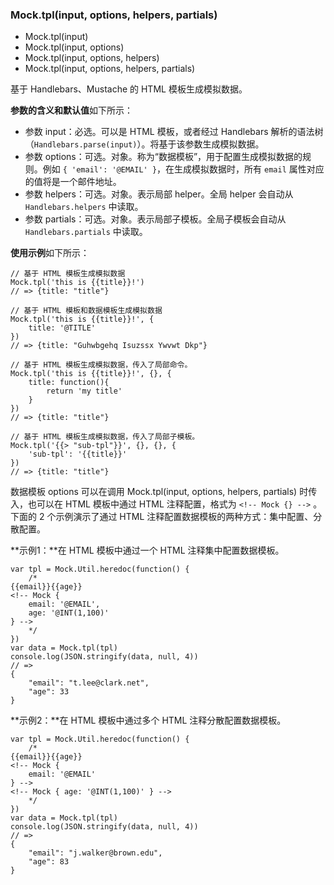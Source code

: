 ### Mock.tpl(input, options, helpers, partials)

* Mock.tpl(input)
* Mock.tpl(input, options)
* Mock.tpl(input, options, helpers)
* Mock.tpl(input, options, helpers, partials)

基于 Handlebars、Mustache 的 HTML 模板生成模拟数据。

**参数的含义和默认值**如下所示：

* 参数 input：必选。可以是 HTML 模板，或者经过 Handlebars 解析的语法树（`Handlebars.parse(input)`）。将基于该参数生成模拟数据。
* 参数 options：可选。对象。称为“数据模板”，用于配置生成模拟数据的规则。例如 `{ 'email': '@EMAIL' }`，在生成模拟数据时，所有 `email` 属性对应的值将是一个邮件地址。
* 参数 helpers：可选。对象。表示局部 helper。全局 helper 会自动从 `Handlebars.helpers` 中读取。
* 参数 partials：可选。对象。表示局部子模板。全局子模板会自动从 `Handlebars.partials` 中读取。

**使用示例**如下所示：

    // 基于 HTML 模板生成模拟数据
    Mock.tpl('this is {{title}}!')
    // => {title: "title"}
    
    // 基于 HTML 模板和数据模板生成模拟数据
    Mock.tpl('this is {{title}}!', {
        title: '@TITLE'
    })
    // => {title: "Guhwbgehq Isuzssx Ywvwt Dkp"}
    
    // 基于 HTML 模板生成模拟数据，传入了局部命令。
    Mock.tpl('this is {{title}}!', {}, {
        title: function(){
            return 'my title'
        }
    })
    // => {title: "title"}
    
    // 基于 HTML 模板生成模拟数据，传入了局部子模板。
    Mock.tpl('{{> "sub-tpl"}}', {}, {}, {
        'sub-tpl': '{{title}}'
    })
    // => {title: "title"}

数据模板 options 可以在调用 Mock.tpl(input, options, helpers, partials) 时传入，也可以在 HTML 模板中通过 HTML 注释配置，格式为 `<!-- Mock {} -->` 。下面的 2 个示例演示了通过 HTML 注释配置数据模板的两种方式：集中配置、分散配置。
    
**示例1：**在 HTML 模板中通过一个 HTML 注释集中配置数据模板。

    var tpl = Mock.Util.heredoc(function() {
        /*
    {{email}}{{age}}
    <!-- Mock { 
        email: '@EMAIL',
        age: '@INT(1,100)'
    } -->
        */
    })
    var data = Mock.tpl(tpl)
    console.log(JSON.stringify(data, null, 4))
    // =>
    {
        "email": "t.lee@clark.net",
        "age": 33
    }

**示例2：**在 HTML 模板中通过多个 HTML 注释分散配置数据模板。

    var tpl = Mock.Util.heredoc(function() {
        /*
    {{email}}{{age}}
    <!-- Mock { 
        email: '@EMAIL'
    } -->
    <!-- Mock { age: '@INT(1,100)' } -->
        */
    })
    var data = Mock.tpl(tpl)
    console.log(JSON.stringify(data, null, 4))
    // =>
    {
        "email": "j.walker@brown.edu",
        "age": 83
    }
